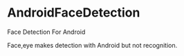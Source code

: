# AndroidFaceDetection
Face Detection For Android 

Face,eye makes detection with Android but not recognition.
